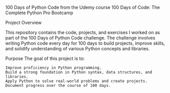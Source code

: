 
100 Days of Python Code from the Udemy course 100 Days of Code: The Complete Python Pro Bootcamp


Project Overview

This repository contains the code, projects, and exercises I worked on as part of the 100 Days of Python Code challenge. The challenge involves writing Python code every day for 100 days to build projects, improve skills, and solidify understanding of various Python concepts and libraries.

Purpose
The goal of this project is to:

    Improve proficiency in Python programming.
    Build a strong foundation in Python syntax, data structures, and libraries.
    Apply Python to solve real-world problems and create projects.
    Document progress over the course of 100 days.